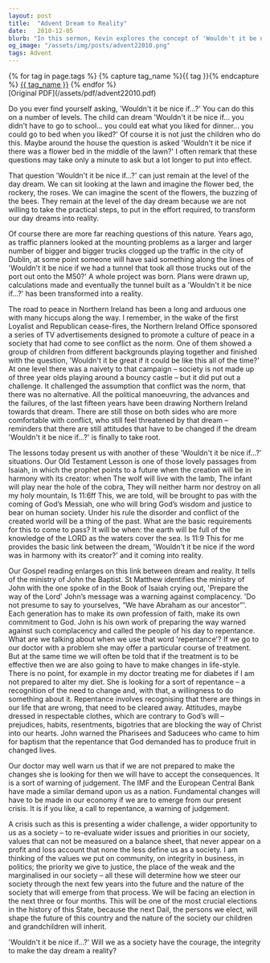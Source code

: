 ```yaml
---
layout: post
title:  "Advent Dream to Reality"
date:   2010-12-05
blurb: "In this sermon, Kevin explores the concept of 'Wouldn't it be nice if...?' and how it applies to our lives and faith. He discusses the importance of turning dreams into reality, the role of repentance, and the need for societal change. He also draws parallels between the biblical teachings and contemporary issues such as the economic crisis and political integrity."
og_image: "/assets/img/posts/advent22010.png"
tags: Advent
---    
```

<div class="tag-pills">
  {% for tag in page.tags %}
    {% capture tag_name %}{{ tag }}{% endcapture %}
    <a href="{{ site.baseurl }}/tag/{{ tag_name }}" class="tag-pill">{{ tag_name }}</a>
  {% endfor %}
</div>
[Original PDF](/assets/pdf/advent22010.pdf)

Do you ever find yourself asking, 'Wouldn't it be nice if...?' You can do this on a number of levels. The child can dream 'Wouldn't it be nice if... you didn't have to go to school... you could eat what you liked for dinner... you could go to bed when you liked?' Of course it is not just the children who do this. Maybe around the house the question is asked 'Wouldn't it be nice if there was a flower bed in the middle of the lawn?' I often remark that these questions may take only a minute to ask but a lot longer to put into effect.

That question 'Wouldn't it be nice if...?' can just remain at the level of the day dream. We can sit looking at the lawn and imagine the flower bed, the rockery, the roses. We can imagine the scent of the flowers, the buzzing of the bees. They remain at the level of the day dream because we are not willing to take the practical steps, to put in the effort required, to transform our day dreams into reality.

Of course there are more far reaching questions of this nature. Years ago, as traffic planners looked at the mounting problems as a larger and larger number of bigger and bigger trucks clogged up the traffic in the city of Dublin, at some point someone will have said something along the lines of 'Wouldn't it be nice if we had a tunnel that took all those trucks out of the port out onto the M50?' A whole project was born. Plans were drawn up, calculations made and eventually the tunnel built as a 'Wouldn't it be nice if...?' has been transformed into a reality.

The road to peace in Northern Ireland has been a long and arduous one with many hiccups along the way. I remember, in the wake of the first Loyalist and Republican cease-fires, the Northern Ireland Office sponsored a series of TV advertisements designed to promote a culture of peace in a society that had come to see conflict as the norm. One of them showed a group of children from different backgrounds playing together and finished with the question, 'Wouldn't it be great if it could be like this all of the time?' At one level there was a naivety to that campaign – society is not made up of three year olds playing around a bouncy castle – but it did put out a challenge. It challenged the assumption that conflict was the norm, that there was no alternative. All the political manoeuvring, the advances and the failures, of the last fifteen years have been drawing Northern Ireland towards that dream. There are still those on both sides who are more comfortable with conflict, who still feel threatened by that dream – reminders that there are still attitudes that have to be changed if the dream 'Wouldn't it be nice if...?' is finally to take root.

The lessons today present us with another of these 'Wouldn't it be nice if...?' situations. Our Old Testament Lesson is one of those lovely passages from Isaiah, in which the prophet points to a future when the creation will be in harmony with its creator: when The wolf will live with the lamb, The infant will play near the hole of the cobra, They will neither harm nor destroy on all my holy mountain, Is 11:6ff This, we are told, will be brought to pas with the coming of God’s Messiah, one who will bring God’s wisdom and justice to bear on human society. Under his rule the disorder and conflict of the created world will be a thing of the past. What are the basic requirements for this to come to pass? It will be when: the earth will be full of the knowledge of the LORD as the waters cover the sea. Is 11:9 This for me provides the basic link between the dream, 'Wouldn't it be nice if the word was in harmony with its creator?' and it coming into reality.

Our Gospel reading enlarges on this link between dream and reality. It tells of the ministry of John the Baptist. St Matthew identifies the ministry of John with the one spoke of in the Book of Isaiah crying out, 'Prepare the way of the Lord' John’s message was a warning against complacency. 'Do not presume to say to yourselves, “We have Abraham as our ancestor”'. Each generation has to make its own profession of faith, make its own commitment to God. John is his own work of preparing the way warned against such complacency and called the people of his day to repentance. What are we talking about when we use that word 'repentance'? If we go to our doctor with a problem she may offer a particular course of treatment. But at the same time we will often be told that if the treatment is to be effective then we are also going to have to make changes in life-style. There is no point, for example in my doctor treating me for diabetes if I am not prepared to alter my diet. She is looking for a sort of repentance – a recognition of the need to change and, with that, a willingness to do something about it. Repentance involves recognising that there are things in our life that are wrong, that need to be cleared away. Attitudes, maybe dressed in respectable clothes, which are contrary to God’s will – prejudices, habits, resentments, bigotries that are blocking the way of Christ into our hearts. John warned the Pharisees and Saducees who came to him for baptism that the repentance that God demanded has to produce fruit in changed lives.

Our doctor may well warn us that if we are not prepared to make the changes she is looking for then we will have to accept the consequences. It is a sort of warning of judgement. The IMF and the European Central Bank have made a similar demand upon us as a nation. Fundamental changes will have to be made in our economy if we are to emerge from our present crisis. It is if you like, a call to repentance, a warning of judgement.

A crisis such as this is presenting a wider challenge, a wider opportunity to us as a society – to re-evaluate wider issues and priorities in our society, values that can not be measured on a balance sheet, that never appear on a profit and loss account that none the less define us as a society. I am thinking of the values we put on community, on integrity in business, in politics; the priority we give to justice, the place of the weak and the marginalised in our society – all these will determine how we steer our society through the next few years into the future and the nature of the society that will emerge from that process. We will be facing an election in the next three or four months. This will be one of the most crucial elections in the history of this State, because the next Dail, the persons we elect, will shape the future of this country and the nature of the society our children and grandchildren will inherit.

'Wouldn't it be nice if...?' Will we as a society have the courage, the integrity to make the day dream a reality?
